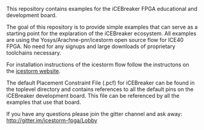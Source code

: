 This repository contains examples for the iCEBreaker FPGA educational and development board.

The goal of this repository is to provide simple examples that can serve as a starting point for the explaration of the iCEBreaker ecosystem. All examples are using the Yosys/Arachne-pnr/icestorm open source flow for ICE40 FPGA. No need for any signups and large downloads of proprietary toolchains necessary.

For installation instructions of the icestorm flow follow the instructons on the [icestorm website](http://www.clifford.at/icestorm/#install).

The default Placement Constraint File (.pcf) for iCEBreaker can be found in the toplevel directory and contains references to all the default pins on the iCEBreaker development board. This file can be referenced by all the examples that use that board.

If you have any questions please join the gitter channel and ask away: http://gitter.im/icestorm-fpga/Lobby
